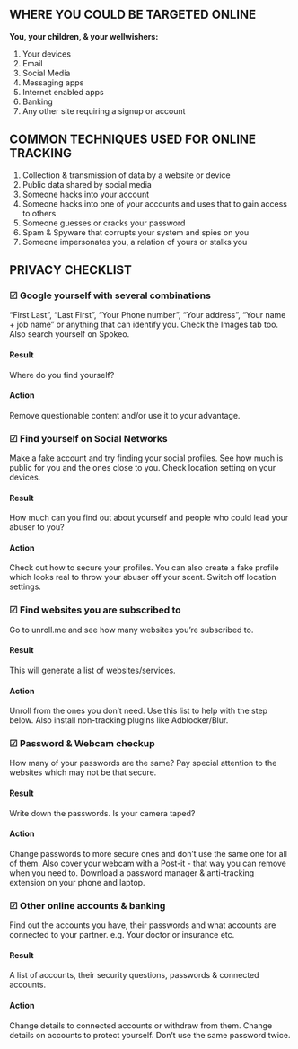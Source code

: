 ## WHERE YOU COULD BE TARGETED ONLINE 
**You, your children, & your wellwishers:**
1. Your devices
2. Email
3. Social Media
4. Messaging apps
5. Internet enabled apps
6. Banking
7. Any other site requiring a signup or account

## COMMON TECHNIQUES USED FOR ONLINE TRACKING
1. Collection & transmission of data by a website or device
2. Public data shared by social media
3. Someone hacks into your account
4. Someone hacks into one of your accounts and uses that to gain access to others
5. Someone guesses or cracks your password
6. Spam & Spyware that corrupts your system and spies on you
7. Someone impersonates you, a relation of yours or stalks you

## PRIVACY CHECKLIST
### &#9745; Google yourself with several combinations
“First Last”, “Last First”, “Your Phone number”, “Your address”, “Your name + job name” or anything that can identify you. Check the Images tab too. Also search yourself on Spokeo.
#### Result 
Where do you find yourself?
#### Action
Remove questionable content and/or use it to your advantage.

### &#9745; Find yourself on Social Networks 
Make a fake account and try finding your social profiles. See how much is public for you and the ones close to you. Check location setting on your devices.
#### Result 
How much can you find out about yourself and people who could lead your abuser to you?
#### Action
Check out how to secure your profiles. You can also create a fake profile which looks real to throw your abuser off your scent. Switch off location settings.

### &#9745; Find websites you are subscribed to
Go to unroll.me and see how many websites you’re subscribed to.
#### Result 
This will generate a list of websites/services.
#### Action
Unroll from the ones you don’t need. Use this list to help with the step below. Also install non-tracking plugins like Adblocker/Blur.

### &#9745; Password & Webcam checkup
How many of your passwords are the same? Pay special attention to the websites which may not be that secure.
#### Result 
Write down the passwords. Is your camera taped?
#### Action
Change passwords to more secure ones and don’t use the same one for all of them. Also cover your webcam with a Post-it - that way you can remove when you need to. Download a password manager & anti-tracking extension on your phone and laptop.

### &#9745; Other online accounts & banking 
Find out the accounts you have, their passwords and what accounts are connected to your partner. e.g. Your doctor or insurance etc.
#### Result 
 A list of accounts, their security questions, passwords & connected accounts.
#### Action
Change details to connected accounts or withdraw from them. Change details on accounts to protect yourself. Don’t use the same password twice.

